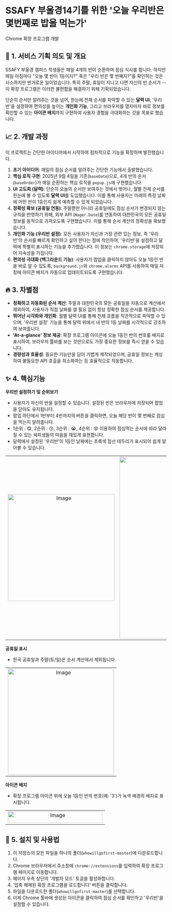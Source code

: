 # SSAFY 부울경14기를 위한 '오늘 우리반은 몇번째로 밥을 먹는가' 
Chrome 확장 프로그램 개발

## 🚩 1. 서비스 기획 의도 및 개요

SSAFY 부울경 캠퍼스 학생들은 매일 4개의 반이 순환하며 점심 식사를 합니다. 하지만 매일 아침마다 "오늘 몇 반이 1등이지?" 혹은 "우리 반은 몇 번째지?"를 확인하는 것은 사소하지만 번거로운 일이었습니다. 특히 주말, 휴일이 지나고 나면 자신의 반 순서가  --이 확장 프로그램은 이러한 불편함을 해결하기 위해 기획되었습니다.

단순히 순서만 알려주는 것을 넘어, 한눈에 전체 순서를 파악할 수 있는 **달력 UI**, '우리반'을 설정하여 편의성을 높이는 **개인화 기능**, 그리고 브라우저를 열자마자 바로 정보를 확인할 수 있는 **아이콘 배지**까지 구현하여 사용자 경험을 극대화하는 것을 목표로 했습니다.

## 📈 2. 개발 과정

이 프로젝트는 간단한 아이디어에서 시작하여 점차적으로 기능을 확장하며 발전했습니다.

1.  **초기 아이디어**: 매일의 점심 순서를 알려주는 간단한 기능에서 출발했습니다.
2.  **핵심 로직 구현**: 2025년 9월 4일을 기준(`baseDate`)으로, 4개 반의 순서(`baseOrder`)가 매일 순환하는 핵심 로직을 `popup.js`에 구현했습니다.
3.  **UI 고도화 (달력)**: 단순히 오늘의 순서만 보여주는 것에서 벗어나, 월별 전체 순서를 한눈에 볼 수 있도록 **달력 UI**를 도입했습니다. 이를 통해 사용자는 미래의 특정 날짜에 어떤 반이 1등인지 쉽게 예측할 수 있게 되었습니다.
4.  **정확성 확보 (공휴일 연동)**: 주말뿐만 아니라 공휴일에도 점심 순서가 변경되지 않는 규칙을 반영하기 위해, 외부 API (`Nager.Date`)를 연동하여 대한민국의 모든 공휴일 정보를 동적으로 가져오도록 구현했습니다. 이를 통해 순서 계산의 정확성을 확보했습니다.
5.  **개인화 기능 (우리반 설정)**: 모든 사용자가 자신과 가장 관련 있는 정보, 즉 '우리반'의 순서를 빠르게 확인하고 싶어 한다는 점에 착안하여, '우리반'을 설정하고 달력에 특별히 표시하는 기능을 추가했습니다. 이 정보는 `chrome.storage`에 저장되어 지속성을 가집니다.
6.  **편의성 극대화 (백그라운드 기능)**: 사용자가 팝업을 클릭하지 않아도 오늘 1등인 반을 바로 알 수 있도록, `background.js`와 `chrome.alarms` API를 사용하여 매일 자정에 아이콘 배지가 자동으로 업데이트되도록 구현했습니다.

## 🔥 3. 차별점

-   **정확하고 자동화된 순서 계산**: 주말과 대한민국의 모든 공휴일을 자동으로 계산에서 제외하여, 사용자가 직접 날짜를 셀 필요 없이 항상 정확한 점심 순서를 제공합니다.
-   **뛰어난 시각화와 개인화**: 월별 달력 UI를 통해 전체 흐름을 직관적으로 파악할 수 있으며, '우리반 설정' 기능을 통해 달력 위에서 내 반의 1등 날짜를 시각적으로 강조하여 보여줍니다.
-   **'At-a-glance' 정보 제공**: 확장 프로그램 아이콘에 오늘 1등인 반의 번호를 배지로 표시하여, 브라우저 툴바를 보는 것만으로도 가장 중요한 정보를 즉시 얻을 수 있습니다.
-   **경량성과 효율성**: 필요한 기능만을 담아 가볍게 제작되었으며, 공휴일 정보는 캐싱하여 불필요한 API 호출을 최소화하는 등 효율적으로 작동합니다.

## ✨ 4. 핵심기능 

**우리반 설정하기 및 순위보기**
* 사용자가 자신의 반을 설정할 수 있습니다. 설정된 반은 브라우저에 저장되어 팝업을 닫아도 유지됩니다.
* 팝업 하단에서 1반부터 4반까지의 버튼을 클릭하면, 오늘 해당 반이 몇 번째로 점심을 먹는지 알려줍니다.
* 1순위 : 😋, 2순위 : 😚, 3순위 : 😭, 4순위 : 😵 이용하여 점심먹는 순서에 따라 달라질 수 있는 싸피생들의 마음을 재밌게 표현합니다.
* 달력에서 설정된 '우리반'이 1등인 날짜에는 초록색 점선 테두리가 표시되어 쉽게 알아볼 수 있습니다.
<table>
<tr>
<td align="center"><img width="333" alt="Image" src="https://github.com/user-attachments/assets/23fc068c-d1a1-4ddf-aece-08666b8f32cb" /></td>
<td align="center"><img width="331" height="567" alt="Image" src="https://github.com/user-attachments/assets/a0115c99-abc9-4ff8-9f4b-fc115e145b9d" /></td>
<td align="center"><img width="332" alt="Image" src="https://github.com/user-attachments/assets/4176b4f1-2f45-4a2a-8d3b-956eb4cac20c" /></td>
<td align="center"><img width="331" height="567" alt="Image" src="https://github.com/user-attachments/assets/cd2c744b-0d2c-4d35-9a89-551dddfa794d" /></td>
</tr>
</table>

**공휴일 표시**
* 한국 공휴일과 주말(토/일)은 순서 계산에서 제외됩니다.
<table>
<td align="center"><img width="331" alt="Image" src="https://github.com/user-attachments/assets/9c5aac38-e37f-492b-91ba-ad26d8fd6295" /></td>
</table>

**아이콘 배지**
* 확장 프로그램 아이콘 위에 오늘 1등인 반의 번호(예: '3')가 녹색 배경의 배지로 표시됩니다.
<table>
<td align="center"><img width="295" height="37" alt="Image" src="https://github.com/user-attachments/assets/3193f660-fdfd-4acf-8aed-c15f3d37413a" /></td>
</table>

## 🧵 5. 설치 및 사용법

1.  이 저장소의 모든 파일을 하나의 폴더(`whowillgofirst-master`)에 다운로드합니다.
2.  Chrome 브라우저에서 주소창에 `chrome://extensions`를 입력하여 확장 프로그램 페이지로 이동합니다.
3.  페이지 우측 상단의 '개발자 모드' 토글을 활성화합니다.
4.  '압축 해제된 확장 프로그램을 로드합니다' 버튼을 클릭합니다.
5.  파일을 다운로드한 폴더(`whowillgofirst-master`)를 선택합니다.
6.  이제 Chrome 툴바에 생성된 아이콘을 클릭하여 점심 순서를 확인하고 '우리반'을 설정할 수 있습니다.
